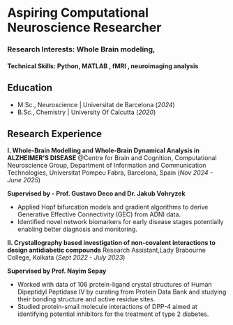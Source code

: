 # Aspiring Computational Neuroscience Researcher

### Research Interests: Whole Brain modeling, 

#### Technical Skills: Python, MATLAB , fMRI , neuroimaging analysis

## Education							       		
- M.Sc., Neuroscience | Universitat de Barcelona (_2024_)	 			        		
- B.Sc., Chemistry | University Of Calcutta (_2020_)

## Research Experience
**I. Whole-Brain Modelling and Whole-Brain Dynamical Analysis in ALZHEIMER’S DISEASE**
@Centre for Brain and Cognition, Computational Neuroscience Group, 
Department of Information and Communication Technologies, Universitat Pompeu Fabra, Barcelona, Spain (_Nov 2024 - June 2025_)

**Supervised by - Prof. Gustavo Deco and Dr. Jakub Vohryzek**
- Applied Hopf bifurcation models and gradient algorithms to derive Generative Effective Connectivity (GEC) from ADNI data.
- Identified novel network biomarkers for early disease stages potentially enabling better diagnosis and monitoring.

  
**II. Crystallography based investigation of non-covalent interactions to design antidiabetic compounds**
Research Assistant,Lady Brabourne College, Kolkata (_Sept 2022 - July 2023_)

**Supervised by Prof. Nayim Sepay**
- Worked with data of 106 protein-ligand crystal structures of Human Dipeptidyl Peptidase IV by curating from Protein Data Bank and
studying their bonding structure and active residue sites.
- Studied protein-small molecule interactions of DPP-4 aimed at identifying potential inhibitors for the treatment of type 2 diabetes.


